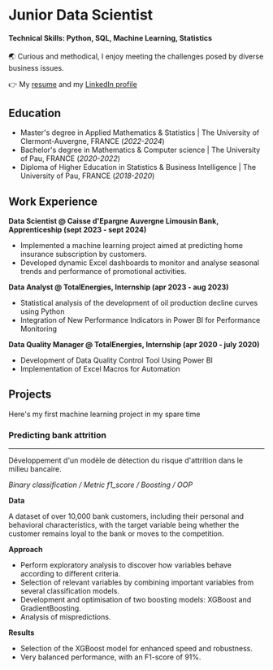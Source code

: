 # Junior Data Scientist 

#### Technical Skills: Python, SQL, Machine Learning, Statistics

🌏 Curious and methodical, I enjoy meeting the challenges posed by diverse business issues.

👉 My [resume]() and my [LinkedIn profile](https://www.linkedin.com/in/théojean/)

## Education
- Master's degree in Applied Mathematics & Statistics | The University of Clermont-Auvergne, FRANCE (_2022-2024_)								       	
- Bachelor's degree in Mathematics & Computer science	| The University of Pau, FRANCE (_2020-2022_)	 			        		
- Diploma of Higher Education in Statistics & Business Intelligence | The University of Pau, FRANCE (_2018-2020_)

## Work Experience 

**Data Scientist @ Caisse d'Epargne Auvergne Limousin Bank, Apprenticeship (sept 2023 - sept 2024)**
- Implemented a machine learning project aimed at predicting home insurance subscription by customers.
- Developed dynamic Excel dashboards to monitor and analyse seasonal trends and performance of promotional activities.

**Data Analyst @ TotalEnergies, Internship (apr 2023 - aug 2023)**
- Statistical analysis of the development of oil production decline curves using Python
- Integration of New Performance Indicators in Power BI for Performance Monitoring

**Data Quality Manager @ TotalEnergies, Internship (apr 2020 - july 2020)**
- Development of Data Quality Control Tool Using Power BI
- Implementation of Excel Macros for Automation

## Projects
Here's my first machine learning project in my spare time
&nbsp;
### Predicting bank attrition
---------

Développement d'un modèle de détection du risque d'attrition dans le milieu bancaire.

*Binary classification / Metric f1_score / Boosting / OOP*

**Data**

A dataset of over 10,000 bank customers, including their personal and behavioral characteristics, with the target variable being whether the customer remains loyal to the bank or moves to the competition.

**Approach**

- Perform exploratory analysis to discover how variables behave according to different criteria.
- Selection of relevant variables by combining important variables from several classification models.
- Development and optimisation of two boosting models: XGBoost and GradientBoosting.
- Analysis of mispredictions.

**Results**

- Selection of the XGBoost model for enhanced speed and robustness.
- Very balanced performance, with an F1-score of 91%.
